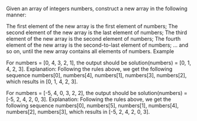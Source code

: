 Given an array of integers numbers, construct a new array in the following manner:

The first element of the new array is the first element of numbers;
The second element of the new array is the last element of numbers;
The third element of the new array is the second element of numbers;
The fourth element of the new array is the second-to-last element of numbers;
... and so on, until the new array contains all elements of numbers.
Example

For numbers = [0, 4, 3, 2, 1], the output should be solution(numbers) = [0, 1, 4, 2, 3].
Explanation:
Following the rules above, we get the following sequence numbers[0], numbers[4], numbers[1], numbers[3], numbers[2], which results in [0, 1, 4, 2, 3].

For numbers = [-5, 4, 0, 3, 2, 2], the output should be solution(numbers) = [-5, 2, 4, 2, 0, 3].
Explanation:
Following the rules above, we get the following sequence numbers[0], numbers[5], numbers[1], numbers[4], numbers[2], numbers[3], which results in [-5, 2, 4, 2, 0, 3].
